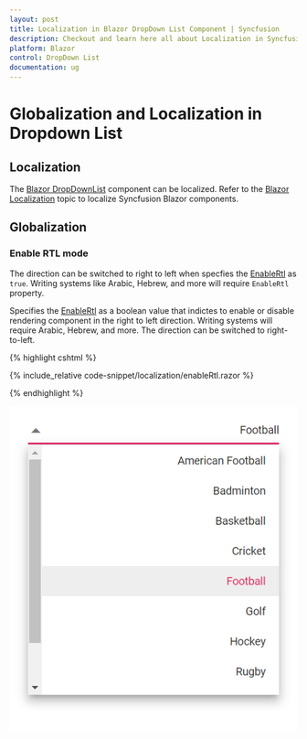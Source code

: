```yaml
---
layout: post
title: Localization in Blazor DropDown List Component | Syncfusion
description: Checkout and learn here all about Localization in Syncfusion Blazor DropDown List component and more.
platform: Blazor
control: DropDown List
documentation: ug
---
```


# Globalization and Localization in Dropdown List

## Localization

The [Blazor DropDownList](https://www.syncfusion.com/blazor-components/blazor-dropdown-list) component can be localized. Refer to the [Blazor Localization](https://blazor.syncfusion.com/documentation/common/localization) topic to localize Syncfusion Blazor components.

## Globalization

### Enable RTL mode

The direction can be switched to right to left when specfies the [EnableRtl](https://help.syncfusion.com/cr/blazor/Syncfusion.Blazor.DropDowns.DropDownListModel-2.html#Syncfusion_Blazor_DropDowns_DropDownListModel_2_EnableRtl) as `true`. Writing systems like Arabic, Hebrew, and more will require `EnableRtl` property.

Specifies the [EnableRtl](https://help.syncfusion.com/cr/blazor/Syncfusion.Blazor.DropDowns.DropDownListModel-2.html#Syncfusion_Blazor_DropDowns_DropDownListModel_2_EnableRtl) as a boolean value that indictes to enable or disable rendering component in the right to left direction. Writing systems will require Arabic, Hebrew, and more. The direction can be switched to right-to-left.

{% highlight cshtml %}

{% include_relative code-snippet/localization/enableRtl.razor %}

{% endhighlight %}

![Blazor DropDownList with clear button](./images/localization/blazor_dropdown_enableRtl.png)

